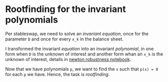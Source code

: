 # Rootfinding for the invariant polynomials

Per stableswap, we need to solve an _invariant equation_, once for the parameter `D` and once for every `x_k` in the balance sheet. 

I transformed the invariant _equation_ into an invariant _polynomial_, in one form when `D` is the unknown of interest and another form whan an `x_k` is the unknown of interest, details in [newton robustness notebook](/newton-robustness.ipynb). 

Now that we have polynomials `p`, we want to find the `x` such that `p(x) = 0` for each `p` we have. Hence, the task is _rootfinding_. 
